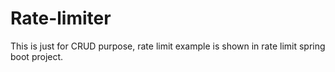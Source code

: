 # Rate-limiter
This is just for CRUD purpose, rate limit example is shown in rate limit spring boot project.
